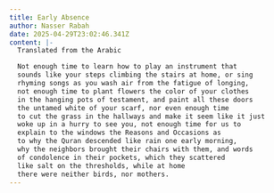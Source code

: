 ```yaml
---
title: Early Absence
author: Nasser Rabah
date: 2025-04-29T23:02:46.341Z
content: |-
  Translated from the Arabic

  Not enough time to learn how to play an instrument that
  sounds like your steps climbing the stairs at home, or sing
  rhyming songs as you wash air from the fatigue of longing,
  not enough time to plant flowers the color of your clothes
  in the hanging pots of testament, and paint all these doors
  the untamed white of your scarf, nor even enough time
  to cut the grass in the hallways and make it seem like it just
  woke up in a hurry to see you, not enough time for us to
  explain to the windows the Reasons and Occasions as
  to why the Quran descended like rain one early morning,
  why the neighbors brought their chairs with them, and words
  of condolence in their pockets, which they scattered
  like salt on the thresholds, while at home
  there were neither birds, nor mothers.
---
```

